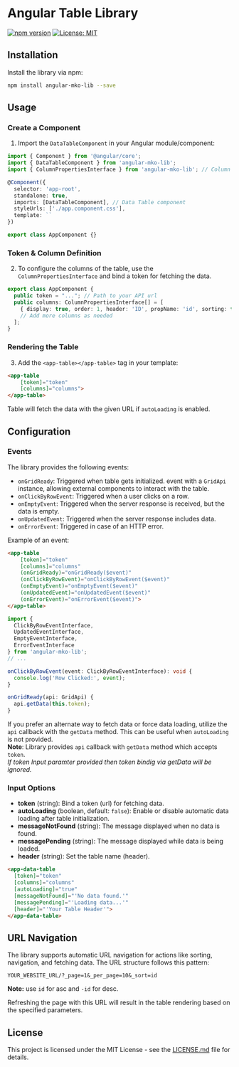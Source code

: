# Angular Table Library

[![npm version](https://badge.fury.io/js/angular-mko-lib.svg)](https://www.npmjs.com/package/angular-mko-lib)
[![License: MIT](https://img.shields.io/badge/License-MIT-yellow.svg)](https://opensource.org/licenses/MIT)

## Installation

Install the library via npm:

```bash
npm install angular-mko-lib --save
```

## Usage
### Create a Component

1. Import the `DataTableComponent` in your Angular module/component:

```typescript
import { Component } from '@angular/core';
import { DataTableComponent } from 'angular-mko-lib';
import { ColumnPropertiesInterface } from 'angular-mko-lib'; // Column Definition Type 

@Component({
  selector: 'app-root',
  standalone: true,
  imports: [DataTableComponent], // Data Table component
  styleUrls: ['./app.component.css'],
  template: ``
})

export class AppComponent {}
```

### Token & Column Definition

2. To configure the columns of the table, use the `ColumnPropertiesInterface` and bind a token for fetching the data.

```typescript
export class AppComponent {
  public token = "..."; // Path to your API url
  public columns: ColumnPropertiesInterface[] = [
    { display: true, order: 1, header: 'ID', propName: 'id', sorting: true },
    // Add more columns as needed
  ];
}
```
### Rendering the Table
3. Add the `<app-table></app-table>` tag in your template:

```html
<app-table
    [token]="token"
    [columns]="columns">
</app-table>
```
Table will fetch the data with the given URL if `autoLoading` is enabled.

## Configuration


### Events

The library provides the following events:

- `onGridReady`: Triggered when table gets initialized. event with a `GridApi` instance, allowing external components to interact with the table.
- `onClickByRowEvent`: Triggered when a user clicks on a row.
- `onEmptyEvent`: Triggered when the server response is received, but the data is empty.
- `onUpdatedEvent`: Triggered when the server response includes data.
- `onErrorEvent`: Triggered in case of an HTTP error.

Example of an event:

```html
<app-table
    [token]="token"
    [columns]="columns"
    (onGridReady)="onGridReady($event)"
    (onClickByRowEvent)="onClickByRowEvent($event)"
    (onEmptyEvent)="onEmptyEvent($event)"
    (onUpdatedEvent)="onUpdatedEvent($event)"
    (onErrorEvent)="onErrorEvent($event)">
</app-table>
```

```typescript
import {
  ClickByRowEventInterface,
  UpdatedEventInterface,
  EmptyEventInterface,
  ErrorEventInterface
} from 'angular-mko-lib';
// ...

onClickByRowEvent(event: ClickByRowEventInterface): void {
  console.log('Row Clicked:', event);
}

onGridReady(api: GridApi) {
  api.getData(this.token);
}
```
If you prefer an alternate way to fetch data or force data loading, utilize the `api` callback with the `getData` method. This can be useful when `autoLoading` is not provided.<br>
**Note**: Library provides `api` callback with `getData` method which accepts `token`.<br>
*If token Input paramter provided then token bindig via getData will be ignored.*

### Input Options

- **token** (string): Bind a token (url) for fetching data.
- **autoLoading** (boolean, default: `false`): Enable or disable automatic data loading after table initialization.
- **messageNotFound** (string): The message displayed when no data is found.
- **messagePending** (string): The message displayed while data is being loaded.
- **header** (string): Set the table name (header).

```html
<app-data-table
  [token]="token"
  [columns]="columns"
  [autoLoading]="true"
  [messageNotFound]="'No data found.'"
  [messagePending]="'Loading data...'"
  [header]="'Your Table Header'">
</app-data-table>
```

## URL Navigation

The library supports automatic URL navigation for actions like sorting, navigation, and fetching data. The URL structure follows this pattern:

```
YOUR_WEBSITE_URL/?_page=1&_per_page=10&_sort=id
```
**Note:** use `id` for asc and `-id` for desc.

Refreshing the page with this URL will result in the table rendering based on the specified parameters.

## License

This project is licensed under the MIT License - see the [LICENSE.md](LICENSE.md) file for details.
